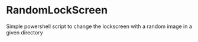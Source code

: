 # RandomLockScreen
Simple powershell script to change the lockscreen with a random image in a given directory
